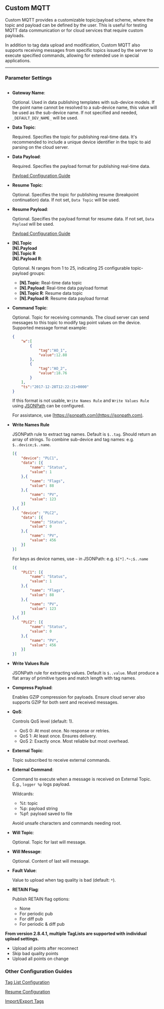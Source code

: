 ## Custom MQTT

Custom MQTT provides a customizable topic/payload scheme, where the topic and payload can be defined by the user. This is useful for testing MQTT data communication or for cloud services that require custom payloads.

In addition to tag data upload and modification, Custom MQTT also supports receiving messages from specific topics issued by the server to execute specified commands, allowing for extended use in special applications.

---

### Parameter Settings

<img src="CustomMQTT_1.png" title="" alt="" data-align="center">

- **Gateway Name**:

	Optional. Used in data publishing templates with sub-device models. If the point name cannot be resolved to a sub-device name, this value will be used as the sub-device name. If not specified and needed, `_DEFAULT_DEV_NAME_` will be used.

- **Data Topic**:

	Required. Specifies the topic for publishing real-time data. It's recommended to include a unique device identifier in the topic to aid parsing on the cloud server.

- **Data Payload**:

	Required. Specifies the payload format for publishing real-time data.

	[Payload Configuration Guide](../resume/Libextext.html)

- **Resume Topic**:

	Optional. Specifies the topic for publishing resume (breakpoint continuation) data. If not set, `Data Topic` will be used.

- **Resume Payload**:

	Optional. Specifies the payload format for resume data. If not set, `Data Payload` will be used.

	[Payload Configuration Guide](../resume/Libextext.html)

- **[N].Topic**<br>**[N].Payload**<br>**[N].Topic R**<br>**[N].Payload R**:

	Optional. N ranges from 1 to 25, indicating 25 configurable topic-payload groups:

	- **[N].Topic**: Real-time data topic
	- **[N].Payload**: Real-time data payload format
	- **[N].Topic R**: Resume data topic
	- **[N].Payload R**: Resume data payload format

- **Command Topic**:

	Optional. Topic for receiving commands. The cloud server can send messages to this topic to modify tag point values on the device. Supported message format example:

	```json
	{
		"w":[
			{
				"tag":"AO_1",
				"value":12.88
			},
			{
				"tag":"AO_2",
				"value":18.76
			}
		],
		"ts":"2017-12-28T12:22:21+0000"
	}
	```

	If this format is not usable, `Write Names Rule` and `Write Values Rule` using [JSONPath](https://www.rfc-editor.org/rfc/rfc9535.html) can be configured.

	For assistance, use [https://jsonpath.com](https://jsonpath.com).

- **Write Names Rule**

	JSONPath rule to extract tag names. Default is `$..tag`. Should return an array of strings. To combine sub-device and tag names: e.g. `$..device;$..name`.

	```json
	[{
		"device": "PLC1",
		"data": [{
			"name": "Status",
			"value": 1
		},{
			"name": "Flags",
			"value": 88
		},{
			"name": "PV",
			"value": 123
		}]
	},{
		"device": "PLC2",
		"data": [{
			"name": "Status",
			"value": 0
		},{
			"name": "PV",
			"value": 456
		}]
	}]
	```

	For keys as device names, use `~` in JSONPath: e.g. `$[*].*~;$..name`

	```json
	[{
		"PLC1": [{
			"name": "Status",
			"value": 1
		},{
			"name": "Flags",
			"value": 88
		},{
			"name": "PV",
			"value": 123
		}]
	},{
		"PLC2": [{
			"name": "Status",
			"value": 0
		},{
			"name": "PV",
			"value": 456
		}]
	}]
	```

- **Write Values Rule**

	JSONPath rule for extracting values. Default is `$..value`. Must produce a flat array of primitive types and match length with tag names.

- **Compress Payload**:

	Enables GZIP compression for payloads. Ensure cloud server also supports GZIP for both sent and received messages.

- **QoS**:

	Controls QoS level (default: 1).

	* QoS 0: At most once. No response or retries.
	* QoS 1: At least once. Ensures delivery.
	* QoS 2: Exactly once. Most reliable but most overhead.

- **External Topic**:

	Topic subscribed to receive external commands.

- **External Command**:

	Command to execute when a message is received on External Topic. E.g., `logger %p` logs payload.

	Wildcards:
	* %t: topic
	* %p: payload string
	* %pf: payload saved to file

	Avoid unsafe characters and commands needing root.

- **Will Topic**:

	Optional. Topic for last will message.

- **Will Message**:

	Optional. Content of last will message.

- **Fault Value**:

	Value to upload when tag quality is bad (default: `*`).

- **RETAIN Flag**:

	Publish RETAIN flag options:

	- None
	- For periodic pub
	- For diff pub
	- For periodic & diff pub

**From version 2.8.4.1, multiple TagLists are supported with individual upload settings.**

- Upload all points after reconnect
- Skip bad quality points
- Upload all points on change

### Other Configuration Guides

[Tag List Configuration](./others/TagList_Setting.html)

[Resume Configuration](./others/resume.html)

[Import/Export Tags](./others/excel.html)
